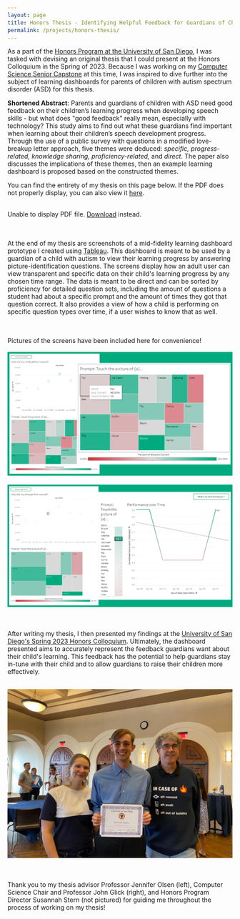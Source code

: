 ```yaml
---
layout: page
title: Honors Thesis - Identifying Helpful Feedback for Guardians of Children with Autism
permalink: /projects/honors-thesis/
---
```


As a part of the <a href = "https://www.sandiego.edu/honors/" target = "_blank"><u>Honors Program at the University of San Diego</u></a>, I was tasked with devising an original thesis that I could present at the Honors Colloquium in the Spring of 2023. Because I was working on my <a href = "/projects/usd-capstone"><u>Computer Science Senior Capstone</u></a> at this time, I was inspired to dive further into the subject of learning dashboards for parents of children with autism spectrum disorder (ASD) for this thesis.

<b>Shortened Abstract</b>: Parents and guardians of children with ASD need good feedback on their children’s learning progress when developing speech skills - but what does "good feedback" really mean, especially with technology? This study aims to find out what these guardians find important when learning about their children’s speech development progress. Through the use of a public survey with questions in a modified love-breakup letter approach, five themes were deduced: <i>specific, progress-related, knowledge sharing, proficiency-related,</i> and <i>direct</i>. The paper also discusses the implications of these themes, then an example learning dashboard is proposed based on the constructed themes.


<html>
  <head>
    <title>Honors Thesis</title>
  </head>
  <body>
    <p>You can find the entirety of my thesis on this page below. If the PDF does not properly display, you can also view it <a href = "/docs/assets/honors_thesis.pdf" target = "_blank"><u>here</u></a>.<br><br>
    <object data="/docs/assets/honors_thesis.pdf" type="application/pdf" width="100%" height="500px">
      <p>Unable to display PDF file. <a href="/docs/assets/honors_thesis.pdf">Download</a> instead.</p>
    </object>


<br><br>At the end of my thesis are screenshots of a mid-fidelity learning dashboard prototype I created using <a href = "https://www.tableau.com/" target = "_blank"><u>Tableau</u></a>. This dashboard is meant to be used by a guardian of a child with autism to view their learning progress by answering picture-identification questions. The screens display how an adult user can view transparent and specific data on their child's learning progress by any chosen time range. The data is meant to be direct and can be sorted by proficiency for detailed question sets, including the amount of questions a student had about a specific prompt and the amount of times they got that question correct. It also provides a view of how a child is performing on specific question types over time, if a user wishes to know that as well.

<br><br>Pictures of the screens have been included here for convenience!<br><br>
<img src="/docs/assets/hdashboard_1.png" alt="The first set of pages from the dashboard I created for my senior project."/>
<br><br>
<img src="/docs/assets/hdashboard_2.png" alt="The second set of pages from the dashboard I created for my senior project."/>


<br><br>After writing my thesis, I then presented my findings at the <a href = "https://drive.google.com/file/d/1jyaPHea3IanWpcwlLsQDQzkYXt8s2aCJ/view" target = "_blank"><u>University of San Diego's Spring 2023 Honors Colloquium</u></a>. Ultimately, the dashboard presented aims to accurately represent the feedback guardians want about their child's learning. This feedback has the potential to help guardians stay in-tune with their child and to allow guardians to raise their children more effectively.<br><br>


<img src="/docs/assets/honors-and-profs.jpg" alt="A picture of Christian Gideon with Professors Jennifer Olsen and John Glick from the University of San Diego."/>

<br><br>Thank you to my thesis advisor Professor Jennifer Olsen (left), Computer Science Chair and Professor John Glick (right), and Honors Program Director Susannah Stern (not pictured) for guiding me throughout the process of working on my thesis!